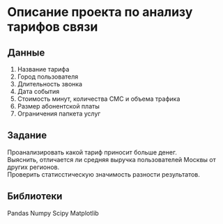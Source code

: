 # Описание проекта по анализу тарифов связи
## Данные  
1. Название тарифа
2. Город пользователя
3. Длительность звонка
4. Дата события
5. Стоимость минут, количества СМС и объема трафика
6. Размер абонентской платы
7. Ограничения папкета услуг
## Задание  
Проанализировать какой тариф приносит больше денег.  
Выяснить, отличается ли средняя выручка пользователей Москвы от других регионов.  
Проверить статисстическую значимость разности результатов. 
## Библиотеки
Pandas Numpy Scipy Matplotlib
